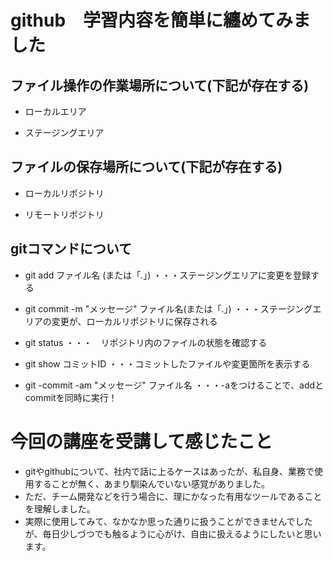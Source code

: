 # github　学習内容を簡単に纏めてみました
## ファイル操作の作業場所について(下記が存在する)


- ローカルエリア


- ステージングエリア



## ファイルの保存場所について(下記が存在する)

- ローカルリポジトリ


- リモートリポジトリ


## gitコマンドについて


- git add ファイル名 (または「.」) ・・・ステージングエリアに変更を登録する


- git commit -m "メッセージ" ファイル名(または「.」) ・・・ステージングエリアの変更が、ローカルリポジトリに保存される


- git status ・・・　リポジトリ内のファイルの状態を確認する


- git show コミットID ・・・コミットしたファイルや変更箇所を表示する


- git -commit -am "メッセージ" ファイル名 ・・・-aをつけることで、addとcommitを同時に実行！

# 今回の講座を受講して感じたこと

- gitやgithubについて、社内で話に上るケースはあったが、私自身、業務で使用することが無く、あまり馴染んでいない感覚がありました。
- ただ、チーム開発などを行う場合に、理にかなった有用なツールであることを理解しました。
- 実際に使用してみて、なかなか思った通りに扱うことができませんでしたが、毎日少しづつでも触るように心がけ、自由に扱えるようにしたいと思います。


